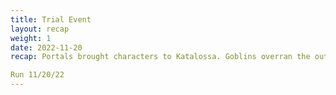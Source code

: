 ```yaml
---
title: Trial Event
layout: recap
weight: 1
date: 2022-11-20
recap: Portals brought characters to Katalossa. Goblins overran the outpost. Blew up aquaduct. automaton was found and befriended.

Run 11/20/22
---
```


